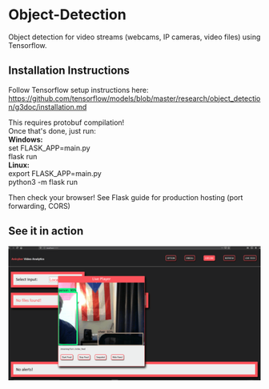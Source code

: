 # Object-Detection
Object detection for video streams (webcams, IP cameras, video files) using Tensorflow.
## Installation Instructions
Follow Tensorflow setup instructions here:
https://github.com/tensorflow/models/blob/master/research/object_detection/g3doc/installation.md

This requires protobuf compilation!  
Once that's done, just run:  
__Windows:__  
set FLASK_APP=main.py  
flask run  
__Linux:__  
export FLASK_APP=main.py  
python3 -m flask run  

Then check your browser! See Flask guide for production hosting (port forwarding, CORS)  
## See it in action
![that's me!](https://github.com/robertegj/Object-Detection/blob/master/screenshot.gif)
